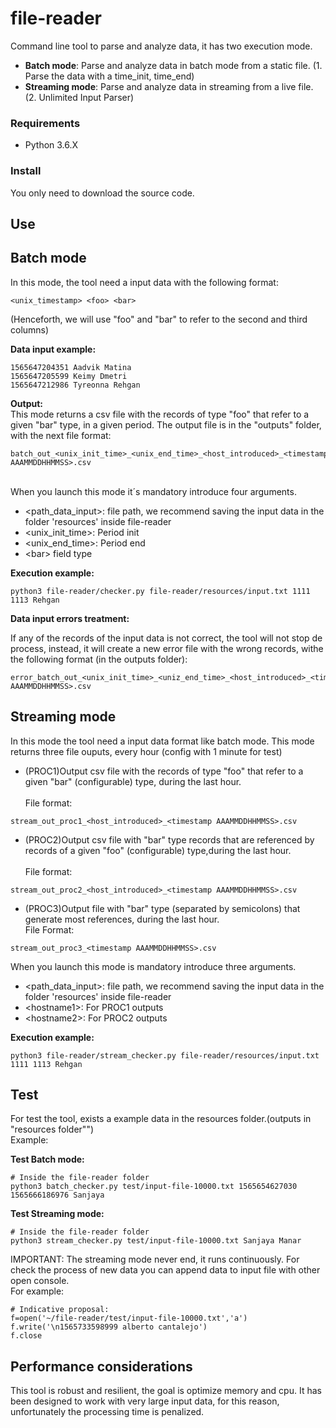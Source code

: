 # file-reader

Command line tool to parse and analyze data, it has two execution mode.
+ **Batch mode**: Parse and analyze data in batch mode from a static file. (1. Parse the data with a time_init, time_end)
+ **Streaming mode**: Parse and analyze data in streaming from a live file. (2. Unlimited Input Parser)

### Requirements

+ Python 3.6.X

### Install

You only need to download the source code.

##  Use

## Batch mode

In this mode, the tool need a input data with the following format:<br/>

`<unix_timestamp> <foo> <bar>`

(Henceforth, we will use "foo" and "bar" to refer to the second and third columns)

**Data input example:<br/>**
```
1565647204351 Aadvik Matina
1565647205599 Keimy Dmetri
1565647212986 Tyreonna Rehgan
```

**Output:<br/>**
This mode returns a csv file with the records of type "foo" that refer to a given "bar" type,  in a given period.
The output file is in the "outputs" folder, with the next file format:
```
batch_out_<unix_init_time>_<unix_end_time>_<host_introduced>_<timestamp AAAMMDDHHMMSS>.csv
```

<br/>When you launch this mode it´s mandatory introduce four arguments.
+ <path_data_input>: file path, we recommend saving the input data in the folder 'resources' inside file-reader
+ <unix_init_time>: Period init
+ <unix_end_time>: Period end
+ \<bar> field type

**Execution example:**

`python3 file-reader/checker.py file-reader/resources/input.txt 1111 1113 Rehgan`

**Data input errors treatment:<br/>**

If any of the records of the input data is not correct, the tool will not stop de process, instead, it will create a new error file with the wrong records, withe the following format (in the outputs folder):
```
error_batch_out_<unix_init_time>_<uniz_end_time>_<host_introduced>_<timestamp AAAMMDDHHMMSS>.csv
```

## Streaming mode

In this mode the tool need a input data format like batch mode. This mode returns three file ouputs, every hour (config with 1 minute for test) 
+ (PROC1)Output csv file with the records of type "foo" that refer to a given "bar" (configurable) type, during the last hour.<br/>  
File format:<br/> 
```
stream_out_proc1_<host_introduced>_<timestamp AAAMMDDHHMMSS>.csv
```

+ (PROC2)Output csv file with "bar" type records that are referenced by records of a given "foo" (configurable) type,during the last hour.<br/>  
File format:<br/> 
```
stream_out_proc2_<host_introduced>_<timestamp AAAMMDDHHMMSS>.csv
```

+ (PROC3)Output file with "bar" type (separated by semicolons) that generate most references, during the last hour.<br/>
File Format:<br/>
```
stream_out_proc3_<timestamp AAAMMDDHHMMSS>.csv
```

When you launch this mode is mandatory introduce three arguments.
+ <path_data_input>: file path, we recommend saving the input data in the folder 'resources' inside file-reader
+ \<hostname1>: For PROC1 outputs
+ \<hostname2>: For PROC2 outputs


**Execution example:**

`python3 file-reader/stream_checker.py file-reader/resources/input.txt 1111 1113 Rehgan`

##  Test

For test the tool, exists a example data in the resources folder.(outputs in "resources folder"")<br/>
Example:<br/>

**Test Batch mode:**
```
# Inside the file-reader folder
python3 batch_checker.py test/input-file-10000.txt 1565654627030 1565666186976 Sanjaya
```

**Test Streaming mode:**
```
# Inside the file-reader folder
python3 stream_checker.py test/input-file-10000.txt Sanjaya Manar
```
IMPORTANT: The streaming mode never end, it runs continuously. For check the process of new data you can append data to input file with other open console.<br/>
For example:
```
# Indicative proposal:
f=open('~/file-reader/test/input-file-10000.txt','a')
f.write('\n1565733598999 alberto cantalejo')
f.close

```

##  Performance considerations


This tool is robust and resilient, the goal is optimize memory and cpu. It has been designed to work with very large input data, for this reason, unfortunately the processing time is penalized. 